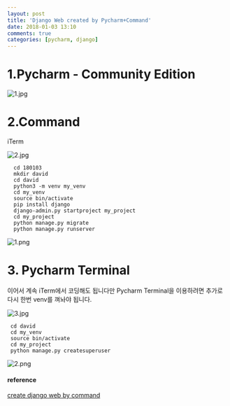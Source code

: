 ```yaml
---
layout: post
title: 'Django Web created by Pycharm+Command'
date: 2018-01-03 13:10
comments: true
categories: [pycharm, django]
---
```

# 1.Pycharm - Community Edition

![1.jpg](http://user-image.logdown.io/user/42937/blog/39533/post/4716406/OX2sU3HlQkuGC86nodOk_1.jpg)

# 2.Command
 iTerm

![2.jpg](http://user-image.logdown.io/user/42937/blog/39533/post/4716406/xhJsDAEITsGm9xdeKXnY_2.jpg)
```
  cd 180103
  mkdir david
  cd david
  python3 -m venv my_venv
  cd my_venv
  source bin/activate
  pip install django
  django-admin.py startproject my_project
  cd my_project
  python manage.py migrate
  python manage.py runserver
```
![1.png](http://user-image.logdown.io/user/42937/blog/39533/post/4716406/rCrpZYTs2AW9oaDVBX7Q_1.png)


# 3. Pycharm Terminal
 이어서 계속 iTerm에서 코딩해도 됩니다만 Pycharm Terminal을 이용하려면 추가로 다시 한번 venv를 껴놔야 됩니다.

![3.jpg](http://user-image.logdown.io/user/42937/blog/39533/post/4716406/sFVmeO8vRDWQRmbbZQKZ_3.jpg)
```
 cd david
 cd my_venv
 source bin/activate
 cd my_project
 python manage.py createsuperuser
```


![2.png](http://user-image.logdown.io/user/42937/blog/39533/post/4716406/J6Z7hBNCRqC190lDzxjp_2.png)

#### reference
[create django web by command](https://djangogirlstaipei.gitbooks.io/django-girls-taipei-tutorial/content/django/installation.html)